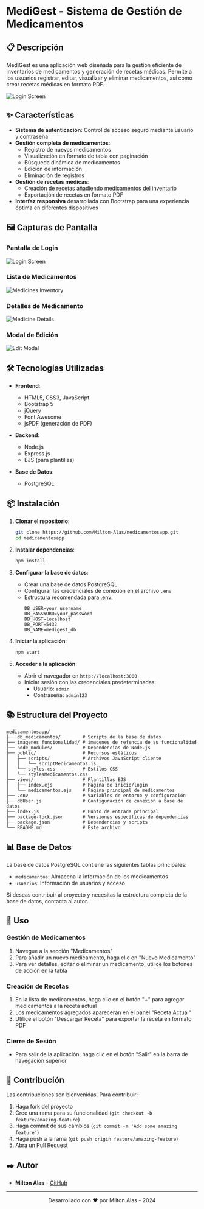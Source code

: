 # MediGest - Sistema de Gestión de Medicamentos


## 📋 Descripción

MediGest es una aplicación web diseñada para la gestión eficiente de inventarios de medicamentos y generación de recetas médicas. Permite a los usuarios registrar, editar, visualizar y eliminar medicamentos, así como crear recetas médicas en formato PDF.

![Login Screen](https://github.com/Milton-Alas/medicamentosapp/blob/main/images_funcionalidad/login.png)

## ✨ Características

- **Sistema de autenticación**: Control de acceso seguro mediante usuario y contraseña
- **Gestión completa de medicamentos**:
  - Registro de nuevos medicamentos
  - Visualización en formato de tabla con paginación
  - Búsqueda dinámica de medicamentos
  - Edición de información
  - Eliminación de registros
- **Gestión de recetas médicas**:
  - Creación de recetas añadiendo medicamentos del inventario
  - Exportación de recetas en formato PDF
- **Interfaz responsiva** desarrollada con Bootstrap para una experiencia óptima en diferentes dispositivos

## 🖼️ Capturas de Pantalla

### Pantalla de Login
![Login Screen](https://github.com/Milton-Alas/medicamentosapp/blob/main/images_funcionalidad/login.png)


### Lista de Medicamentos
![Medicines Inventory](https://github.com/Milton-Alas/medicamentosapp/blob/main/images_funcionalidad/Inicio.png)
### Detalles de Medicamento
![Medicine Details](https://github.com/Milton-Alas/medicamentosapp/blob/main/images_funcionalidad/Detalle.png)

### Modal de Edición
![Edit Modal](https://github.com/Milton-Alas/medicamentosapp/blob/main/images_funcionalidad/editar-medicamento.png)

## 🛠️ Tecnologías Utilizadas

- **Frontend**:
  - HTML5, CSS3, JavaScript
  - Bootstrap 5
  - jQuery
  - Font Awesome
  - jsPDF (generación de PDF)

- **Backend**:
  - Node.js
  - Express.js
  - EJS (para plantillas)

- **Base de Datos**:
  - PostgreSQL

## 📦 Instalación

1. **Clonar el repositorio**:
   ```bash
   git clone https://github.com/Milton-Alas/medicamentosapp.git
   cd medicamentosapp
   ```

2. **Instalar dependencias**:
   ```bash
   npm install
   ```

3. **Configurar la base de datos**:
   - Crear una base de datos PostgreSQL
   - Configurar las credenciales de conexión en el archivo `.env`
   - Estructura recomendada para .env:
     ```
     DB_USER=your_username
     DB_PASSWORD=your_password
     DB_HOST=localhost
     DB_PORT=5432
     DB_NAME=medigest_db
     ```

4. **Iniciar la aplicación**:
   ```bash
   npm start
   ```

5. **Acceder a la aplicación**:
   - Abrir el navegador en `http://localhost:3000`
   - Iniciar sesión con las credenciales predeterminadas:
     - Usuario: `admin`
     - Contraseña: `admin123`

## 📚 Estructura del Proyecto

```
medicamentosapp/
├── db_medicamentos/        # Scripts de la base de datos
├── imagenes_funcionalidad/ # imagenes de refencia de su funcionalidad
├── node_modules/           # Dependencias de Node.js
├── public/                 # Recursos estáticos
│   ├── scripts/            # Archivos JavaScript cliente
│   │   └── scriptMedicamentos.js
│   └── styles.css          # Estilos CSS
│   └── stylesMedicamentos.css
├── views/                  # Plantillas EJS
│   ├── index.ejs           # Página de inicio/login
│   └── medicamentos.ejs    # Página principal de medicamentos
├── .env                    # Variables de entorno y configuración
├── dbUser.js               # Configuración de conexión a base de datos
├── index.js                # Punto de entrada principal
├── package-lock.json       # Versiones específicas de dependencias
├── package.json            # Dependencias y scripts
└── README.md               # Este archivo
```

## 📊 Base de Datos

La base de datos PostgreSQL contiene las siguientes tablas principales:
- `medicamentos`: Almacena la información de los medicamentos
- `usuarios`: Información de usuarios y acceso

Si deseas contribuir al proyecto y necesitas la estructura completa de la base de datos, contacta al autor.

## 🚀 Uso

### Gestión de Medicamentos
1. Navegue a la sección "Medicamentos"
2. Para añadir un nuevo medicamento, haga clic en "Nuevo Medicamento"
3. Para ver detalles, editar o eliminar un medicamento, utilice los botones de acción en la tabla

### Creación de Recetas
1. En la lista de medicamentos, haga clic en el botón "+" para agregar medicamentos a la receta actual
2. Los medicamentos agregados aparecerán en el panel "Receta Actual"
3. Utilice el botón "Descargar Receta" para exportar la receta en formato PDF

### Cierre de Sesión
- Para salir de la aplicación, haga clic en el botón "Salir" en la barra de navegación superior

## 🤝 Contribución

Las contribuciones son bienvenidas. Para contribuir:

1. Haga fork del proyecto
2. Cree una rama para su funcionalidad (`git checkout -b feature/amazing-feature`)
3. Haga commit de sus cambios (`git commit -m 'Add some amazing feature'`)
4. Haga push a la rama (`git push origin feature/amazing-feature`)
5. Abra un Pull Request



## ✒️ Autor

- **Milton Alas** - [GitHub](https://github.com/Milton-Alas)

---

<p align="center">
  Desarrollado con ❤️ por Milton Alas - 2024
</p>